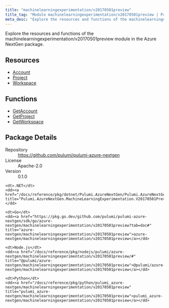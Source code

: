 ```yaml
---
title: "machinelearningexperimentation/v20170501preview"
title_tag: "Module machinelearningexperimentation/v20170501preview | Package Azure NextGen"
meta_desc: "Explore the resources and functions of the machinelearningexperimentation/v20170501preview module in the Azure NextGen package."
---
```


<!-- WARNING: this file was generated by Pulumi Docs Generator. -->
<!-- Do not edit by hand unless you're certain you know what you are doing! -->

Explore the resources and functions of the machinelearningexperimentation/v20170501preview module in the Azure NextGen package.

<h2 id="resources">Resources</h2>
<ul class="api">
    <li><a href="account" title="Account"><span class="symbol resource"></span>Account</a></li>
    <li><a href="project" title="Project"><span class="symbol resource"></span>Project</a></li>
    <li><a href="workspace" title="Workspace"><span class="symbol resource"></span>Workspace</a></li>
</ul>

<h2 id="functions">Functions</h2>
<ul class="api">
    <li><a href="getaccount" title="GetAccount"><span class="symbol function"></span>GetAccount</a></li>
    <li><a href="getproject" title="GetProject"><span class="symbol function"></span>GetProject</a></li>
    <li><a href="getworkspace" title="GetWorkspace"><span class="symbol function"></span>GetWorkspace</a></li>
</ul>

<h2 id="package-details">Package Details</h2>
<dl class="package-details">
	<dt>Repository</dt>
	<dd><a href="https://github.com/pulumi/pulumi-azure-nextgen">https://github.com/pulumi/pulumi-azure-nextgen</a></dd>
	<dt>License</dt>
	<dd>Apache-2.0</dd>
	<dt>Version</dt>
	<dd>0.1.0</dd>
</dl>



<dl class="tabular">

    <dt>.NET</dt>
    <dd><a href="/docs/reference/pkg/dotnet/Pulumi.AzureNextGen/Pulumi.AzureNextGen.MachineLearningExperimentation.V20170501Preview.html" title="Pulumi.AzureNextGen.MachineLearningExperimentation.V20170501Preview">Pulumi.AzureNextGen.MachineLearningExperimentation.V20170501Preview</a></dd>

    <dt>Go</dt>
    <dd><a href="https://pkg.go.dev/github.com/pulumi/pulumi-azure-nextgen/sdk/go/azure-nextgen/machinelearningexperimentation/v20170501preview?tab=doc#" title="azure-nextgen/machinelearningexperimentation/v20170501preview">azure-nextgen/machinelearningexperimentation/v20170501preview</a></dd>

    <dt>Node.js</dt>
    <dd><a href="/docs/reference/pkg/nodejs/pulumi/azure-nextgen/machinelearningexperimentation/v20170501preview/#" title="@pulumi/azure-nextgen/machinelearningexperimentation/v20170501preview">@pulumi/azure-nextgen/machinelearningexperimentation/v20170501preview</a></dd>

    <dt>Python</dt>
    <dd><a href="/docs/reference/pkg/python/pulumi_azure-nextgen/machinelearningexperimentation/v20170501preview" title="pulumi_azure-nextgen/machinelearningexperimentation/v20170501preview">pulumi_azure-nextgen/machinelearningexperimentation/v20170501preview</a></dd>

</dl>

